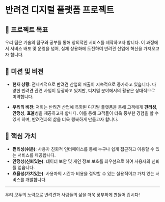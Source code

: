 # 반려견 디지털 플랫폼 프로젝트

## 🌟 프로젝트 목표

우리 팀은 기술의 탐구와 공부를 통해 창의적인 서비스를 제작하고자 합니다. 이 과정에서 서비스 배포 및 운영을 넘어, 실제 상용화에 도전하여 반려견 산업에 혁신을 가져오고자 합니다.

## 🚀 미션 및 비전

- **현재 상황**: 전세계적으로 반려견 산업의 매출이 지속적으로 증가하고 있습니다. 다양한 반려견 관련 사업이 등장하고 있지만, 디지털 분야에서의 활용은 상대적으로 미약합니다.

- **우리의 비전**: 저희는 반려견 산업에 특화된 디지털 플랫폼을 통해 고객에게 **편리성**, **안정성**, **효율성**을 제공하고자 합니다. 이를 통해 고객들이 더욱 풍부한 경험을 할 수 있게 하며, 반려견과의 삶을 더욱 행복하게 만들고자 합니다.

## 🎯 핵심 가치

- **편리성(쉬운)**: 사용자 친화적 인터페이스를 통해 누구나 쉽게 접근하고 이용할 수 있는 서비스를 제공합니다.
- **안정성(신뢰있는)**: 데이터 보안 및 개인 정보 보호를 최우선으로 하여 사용자의 신뢰를 얻습니다.
- **효율성(가치있는)**: 사용자의 시간과 비용을 절약할 수 있는 실용적이고 가치 있는 서비스를 개발합니다.

---

우리 모두의 노력으로 반려견과 사람들의 삶을 더욱 풍부하게 만들어 갑시다!

